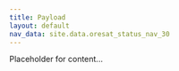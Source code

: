 ```yaml
---
title: Payload
layout: default
nav_data: site.data.oresat_status_nav_30
---
```



Placeholder for content...
